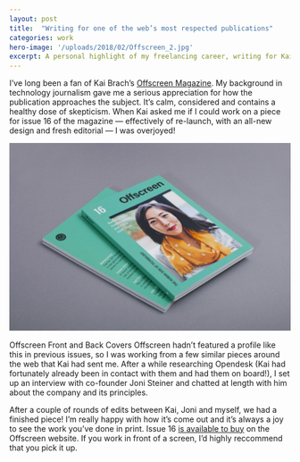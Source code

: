 ```yaml
---
layout: post
title:  "Writing for one of the web’s most respected publications"
categories: work
hero-image: '/uploads/2018/02/Offscreen_2.jpg'
excerpt: A personal highlight of my freelancing career, writing for Kai Brach’s Offscreen Magazine.
---
```

I’ve long been a fan of Kai Brach’s [Offscreen Magazine](https://www.offscreenmag.com/). My background in technology journalism gave me a serious appreciation for how the publication approaches the subject. It’s calm, considered and contains a healthy dose of skepticism. When Kai asked me if I could work on a piece for issue 16 of the magazine — effectively of re-launch, with an all-new design and fresh editorial — I was overjoyed!

![Offscreen Front and Back Covers](/uploads/2018/02/Offscreen_1.jpg)

Offscreen Front and Back Covers
Offscreen hadn’t featured a profile like this in previous issues, so I was working from a few similar pieces around the web that Kai had sent me. After a while researching Opendesk (Kai had fortunately already been in contact with them and had them on board!), I set up an interview with co-founder Joni Steiner and chatted at length with him about the company and its principles.

After a couple of rounds of edits between Kai, Joni and myself, we had a finished piece! I’m really happy with how it’s come out and it’s always a joy to see the work you’ve done in print. Issue 16 [is available to buy](https://www.offscreenmag.com/issues/16) on the Offscreen website. If you work in front of a screen, I’d highly reccommend that you pick it up.
